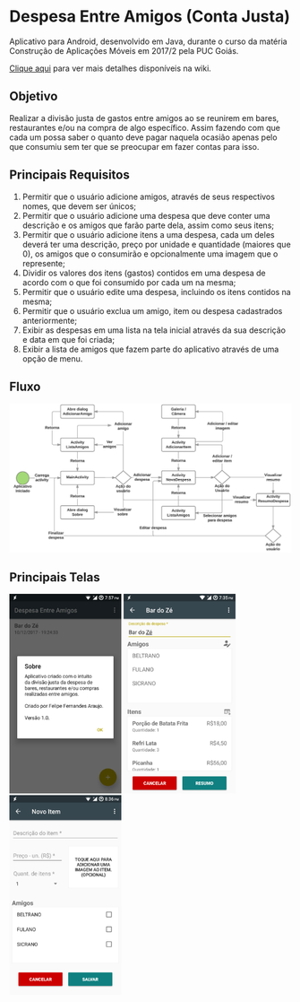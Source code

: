 # Despesa Entre Amigos (Conta Justa)
Aplicativo para Android, desenvolvido em Java, durante o curso da matéria Construção de Aplicações Móveis em 2017/2 pela PUC Goiás.

[Clique aqui](https://github.com/felipefa/ContaJusta/wiki) para ver mais detalhes disponíveis na wiki.

## Objetivo
Realizar a divisão justa de gastos entre amigos ao se reunirem em bares, restaurantes e/ou na compra de algo específico. Assim fazendo com que cada um possa saber o quanto deve pagar naquela ocasião apenas pelo que consumiu sem ter que se preocupar em fazer contas para isso.

## Principais Requisitos
1. Permitir que o usuário adicione amigos, através de seus respectivos nomes, que devem ser únicos;
2. Permitir que o usuário adicione uma despesa que deve conter uma descrição e os amigos que farão parte dela, assim como seus itens;
3. Permitir que o usuário adicione itens a uma despesa, cada um deles deverá ter uma descrição, preço por unidade e quantidade (maiores que 0), os amigos que o consumirão e opcionalmente uma imagem que o represente;
4. Dividir os valores dos itens (gastos) contidos em uma despesa de acordo com o que foi consumido por cada um na mesma;
5. Permitir que o usuário edite uma despesa, incluindo os itens contidos na mesma;
6. Permitir que o usuário exclua um amigo, item ou despesa cadastrados anteriormente;
7. Exibir as despesas em uma lista na tela inicial através da sua descrição e data em que foi criada;
8. Exibir a lista de amigos que fazem parte do aplicativo através de uma opção de menu.

## Fluxo
![Fluxo do aplicativo](https://github.com/felipefa/ContaJusta/blob/master/docs/fluxo-conta_justa.png)

## Principais Telas
<a href="https://github.com/felipefa/ContaJusta/wiki"><img src="https://github.com/felipefa/ContaJusta/blob/master/docs/telas/mainActivity3.png" width="200"></a> <a href="https://github.com/felipefa/ContaJusta/wiki"><img src="https://github.com/felipefa/ContaJusta/blob/master/docs/telas/novaDespesa1.png" width="200"></a> <a href="https://github.com/felipefa/ContaJusta/wiki"><img src="https://github.com/felipefa/ContaJusta/blob/master/docs/telas/adicionarItem0.png" width="200"></a>
